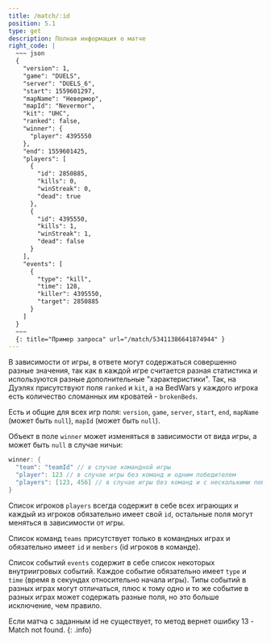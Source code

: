 ```yaml
---
title: /match/:id
position: 5.1
type: get
description: Полная информация о матче
right_code: |
  ~~~ json
  {
    "version": 1,
    "game": "DUELS",
    "server": "DUELS_6",
    "start": 1559601297,
    "mapName": "Невермор",
    "mapId": "Nevermor",
    "kit": "UHC",
    "ranked": false,
    "winner": {
      "player": 4395550
    },
    "end": 1559601425,
    "players": [
      {
        "id": 2850885,
        "kills": 0,
        "winStreak": 0,
        "dead": true
      },
      {
        "id": 4395550,
        "kills": 1,
        "winStreak": 1,
        "dead": false
      }
    ],
    "events": [
      {
        "type": "kill",
        "time": 128,
        "killer": 4395550,
        "target": 2850885
      }
    ]
  }
  ~~~
  {: title="Пример запроса" url="/match/53411386641874944" }
---
```


В зависимости от игры, в ответе могут содержаться совершенно разные значения, так как в каждой игре считается разная статистика и используются разные дополнительные "характеристики".
Так, на Дуэлях присутствуют поля `ranked` и `kit`, а на BedWars у каждого игрока есть количество сломанных им кроватей - `brokenBeds`.

Есть и общие для всех игр поля: `version`, `game`, `server`, `start`, `end`, `mapName` (может быть `null`), `mapId` (может быть `null`).

Объект в поле `winner` может изменяться в зависимости от вида игры, а может быть `null` в случае ничьи:

```d
winner: {
  "team": "teamId" // в случае командной игры
  "player": 123 // в случае игры без команд и одним победителем
  "players": [123, 456] // в случае игры без команд и с несколькими победителями
}
```

Список игроков `players` всегда содержит в себе всех играющих и каждый из игроков обязательно имеет свой `id`, остальные поля могут меняться в зависимости от игры.

Список команд `teams` присутствует только в командных играх и обязательно имеет `id` и `members` (id игроков в команде).

Список событий `events` содержит в себе список некоторых внутриигровых событий. Каждое событие обязательно имеет `type` и `time` (время в секундах относительно начала игры). Типы событий в разных играх могут отличаться, плюс к тому одно и то же событие в разных играх может содержать разные поля, но это больше исключение, чем правило.

Если матча с заданным id не существует, то метод вернет ошибку 13 - Match not found.
{: .info}
